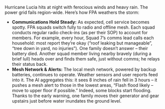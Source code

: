 Hurricane Lucia hits at night with ferocious winds and heavy rain. The power grid fails region-wide. Here’s how FPA weathers the storm:  
- **Communications Hold Steady:** As expected, cell service becomes spotty. FPA squads switch fully to radio and offline mesh. Each squad conducts regular radio check-ins (as per their SOP) to account for members. For example, every hour, Squad 7’s comms lead calls each household: most report they’re okay (“roof leaking but manageable”, “tree down in yard, no injuries”). One family doesn’t answer – their battery died. Another squad member living nearby bravely (during a brief lull) heads over and finds them safe, just without comms; he relays their status back.  
- **Mesh Network & Alerts:** The local mesh network, powered by backup batteries, continues to operate. Weather sensors and user reports feed into it. The AI aggregates this: it sees 8 inches of rain fell in 3 hours – it pushes a mesh alert to those in the lowest areas, “Flash flood likely – move to upper floor if possible.” Indeed, some blocks start flooding. Thanks to the early warning, one family moves their generator and gear upstairs just before water inundates the ground level.